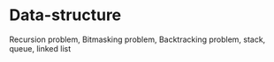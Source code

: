 # Data-structure
Recursion problem,
Bitmasking problem,
Backtracking problem,
stack,
queue,
linked list

